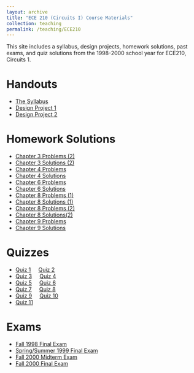 ```yaml
---
layout: archive
title: "ECE 210 (Circuits I) Course Materials"
collection: teaching
permalink: /teaching/ECE210
---
```


This site includes a syllabus, design projects, homework solutions, past exams, and quiz solutions from the 1998-2000 school year for ECE210, Circuits 1. 

Handouts
======
* [The Syllabus](./ECE210/ece210.pdf) 
* [Design Project 1](./ECE210/DesignProject1.pdf) 
* [Design Project 2](./ECE210/DesignProject2.pdf) 



Homework Solutions
======
* [Chapter 3 Problems (2)](./ECE210/Chapter3Problems_2.pdf)
* [Chapter 3 Solutions (2)](./ECE210/Chapter3Solutions_2.pdf)
* [Chapter 4 Problems](./ECE210/Chapter4Problems.pdf)
* [Chapter 4 Solutions](./ECE210/Chapter4Solutions.pdf)
* [Chapter 6 Problems](./ECE210/Chapter6Problems.pdf)
* [Chapter 6 Solutions](./ECE210/Chapter6Solutions.pdf)
* [Chapter 8 Problems (1)](./ECE210/Chapter8Problems1.pdf)
* [Chapter 8 Solutions (1)](./ECE210/Chapter8Solutions1.pdf)
* [Chapter 8 Problems (2)](./ECE210/Chapter8Problems2.pdf)
* [Chapter 8 Solutions(2)](./ECE210/Chapter8Solutions2.pdf)
* [Chapter 9 Problems](./ECE210/Chapter9Problems.pdf)
* [Chapter 9 Solutions](./ECE210/Chapter9Solutions.pdf)

Quizzes
======
* [Quiz 1](./ECE210/F00_q1.pdf)&nbsp;&nbsp;&nbsp;&nbsp; [Quiz 2](./ECE210/F00_q2.pdf) 
* [Quiz 3](./ECE210/F00_q3.pdf)&nbsp;&nbsp;&nbsp;&nbsp; [Quiz 4](./ECE210/F00_q4.pdf) 
* [Quiz 5](./ECE210/F00_q5.pdf)&nbsp;&nbsp;&nbsp;&nbsp; [Quiz 6](./ECE210/F00_q6.pdf) 
* [Quiz 7](./ECE210/F00_q7.pdf)&nbsp;&nbsp;&nbsp;&nbsp; [Quiz 8](./ECE210/F00_q8.pdf) 
* [Quiz 9](./ECE210/F00_q9.pdf)&nbsp;&nbsp;&nbsp;&nbsp; [Quiz 10](./ECE210/F00_q10.pdf) 
* [Quiz 11](./ECE210/F00_q11.pdf)

Exams
======
* [Fall 1998 Final Exam](./ECE210/FinalF98.pdf)
* [Spring/Summer 1999 Final Exam](./ECE210/FinalSS99.pdf)
* [Fall 2000 Midterm Exam](./ECE210/MidtermF00.pdf)
* [Fall 2000 Final Exam](./ECE210/FinalF00.pdf)
